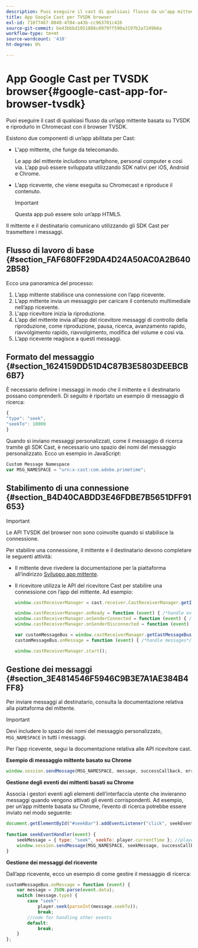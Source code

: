 ```yaml
---
description: Puoi eseguire il cast di qualsiasi flusso da un’app mittente basata su TVSDK e riprodurlo in Chromecast con il browser TVSDK.
title: App Google Cast per TVSDK browser
exl-id: 71077467-8040-4f04-a43b-cc963701c426
source-git-commit: be43bbbd1051886c8979ff590a3197b2a7249b6a
workflow-type: tm+mt
source-wordcount: '410'
ht-degree: 0%

---
```


# App Google Cast per TVSDK browser{#google-cast-app-for-browser-tvsdk}

Puoi eseguire il cast di qualsiasi flusso da un’app mittente basata su TVSDK e riprodurlo in Chromecast con il browser TVSDK.

<!--<a id="section_87CE5D6D46F0439EB6E63A742D6DD9C8"></a>-->

Esistono due componenti di un’app abilitata per Cast:

* L&#39;app mittente, che funge da telecomando.

   Le app del mittente includono smartphone, personal computer e così via. L’app può essere sviluppata utilizzando SDK nativi per iOS, Android e Chrome.
* L’app ricevente, che viene eseguita su Chromecast e riproduce il contenuto.

   >[!IMPORTANT]
   >
   >Questa app può essere solo un’app HTML5.

Il mittente e il destinatario comunicano utilizzando gli SDK Cast per trasmettere i messaggi.

## Flusso di lavoro di base {#section_FAF680FF29DA4D24A50AC0A2B6402B58}

Ecco una panoramica del processo:

1. L’app mittente stabilisce una connessione con l’app ricevente.
1. L’app mittente invia un messaggio per caricare il contenuto multimediale nell’app ricevente.
1. L&#39;app ricevitore inizia la riproduzione.
1. L’app del mittente invia all’app del ricevitore messaggi di controllo della riproduzione, come riproduzione, pausa, ricerca, avanzamento rapido, riavvolgimento rapido, riavvolgimento, modifica del volume e così via.
1. L’app ricevente reagisce a questi messaggi.

## Formato del messaggio {#section_1624159DD51D4C87B3E5803DEEBCB6B7}

È necessario definire i messaggi in modo che il mittente e il destinatario possano comprenderli. Di seguito è riportato un esempio di messaggio di ricerca:

```js
{ 
"type": "seek", 
"seekTo": 10000 
} 
```

Quando si inviano messaggi personalizzati, come il messaggio di ricerca tramite gli SDK Cast, è necessario uno spazio dei nomi del messaggio personalizzato. Ecco un esempio in JavaScript:

```js
Custom Message Namespace 
var MSG_NAMESPACE = "urn:x-cast:com.adobe.primetime"; 
```

## Stabilimento di una connessione {#section_B4D40CABDD3E46FDBE7B5651DFF91653}

>[!IMPORTANT]
>
>Le API TVSDK del browser non sono coinvolte quando si stabilisce la connessione.

Per stabilire una connessione, il mittente e il destinatario devono completare le seguenti attività:

* Il mittente deve rivedere la documentazione per la piattaforma all’indirizzo [Sviluppo app mittente](https://developers.google.com/cast/docs/sender_apps).
* Il ricevitore utilizza le API del ricevitore Cast per stabilire una connessione con l’app del mittente. Ad esempio:

   ```js
   window.castReceiverManager = cast.receiver.CastReceiverManager.getInstance(); 
   
   window.castReceiverManager.onReady = function (event) { /*handle event*/ }; 
   window.castReceiverManager.onSenderConnected = function (event) { /*handle event*/ }; 
   window.castReceiverManager.onSenderDisconnected = function (event) { /*handle event*/ }; 
   
   var customMessageBus = window.castReceiverManager.getCastMessageBus(MSG_NAMESPACE); 
   customMessageBus.onMessage = function (event) { /*handle messages*/ }; 
   
   window.castReceiverManager.start(); 
   ```

## Gestione dei messaggi {#section_3E4814546F5946C9B3E7A1AE384B4FF8}

Per inviare messaggi al destinatario, consulta la documentazione relativa alla piattaforma del mittente.

>[!IMPORTANT]
>
>Devi includere lo spazio dei nomi del messaggio personalizzato, `MSG_NAMESPACE` in tutti i messaggi.

Per l’app ricevente, segui la documentazione relativa alle API ricevitore cast.

**Esempio di messaggio mittente basato su Chrome**

```js
window.session.sendMessage(MSG_NAMESPACE, message, successCallback, errorCallback); //https://developers.google.com/cast/docs/reference/chrome/chrome.cast.Session#sendMessage
```

**Gestione degli eventi dei mittenti basati su Chrome**

Associa i gestori eventi agli elementi dell’interfaccia utente che invieranno messaggi quando vengono attivati gli eventi corrispondenti. Ad esempio, per un’app mittente basata su Chrome, l’evento di ricerca potrebbe essere inviato nel modo seguente:

```js
document.getElementById("#seekBar").addEventListener("click", seekEventHandler); 
   
function seekEventHandler(event) { 
    seekMessage = { type: "seek", seekTo: player.currentTime }; //player is an instance of AdobePSDK.MediaPlayer 
    window.session.sendMessage(MSG_NAMESPACE, seekMessage, successCallback, errorCallback); 
} 
```

**Gestione dei messaggi del ricevente**

Dall’app ricevente, ecco un esempio di come gestire il messaggio di ricerca:

```js
customMessageBus.onMessage = function (event) { 
    var message = JSON.parse(event.data); 
    switch (message.type) { 
        case "seek":  
            player.seek(parseInt(message.seekTo)); 
            break; 
        //code for handling other events 
        default:  
            break; 
    } 
}; 
```
